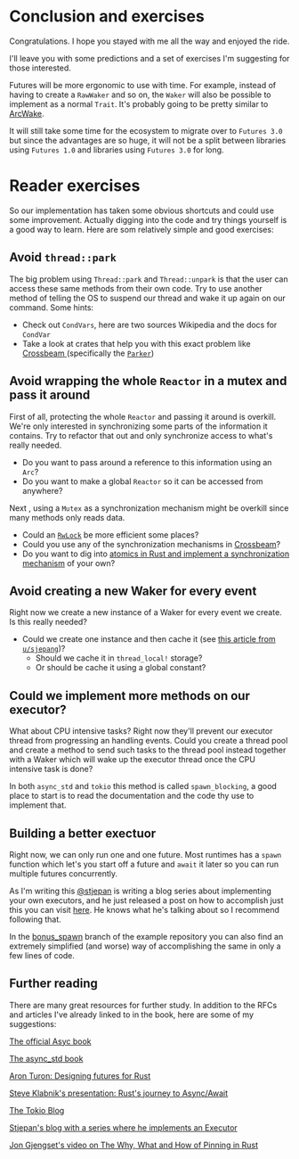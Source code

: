 # Conclusion and exercises

Congratulations. I hope you stayed with me all the way and enjoyed the ride.

I'll leave you with some predictions and a set of exercises I'm suggesting for
those interested.

Futures will be more ergonomic to use with time. For example, instead of having to 
create a `RawWaker` and so on, the `Waker` will also be possible to implement
as a normal `Trait`. It's probably going to be pretty similar to [ArcWake](https://rust-lang-nursery.github.io/futures-api-docs/0.3.0-alpha.13/futures/task/trait.ArcWake.html).

It will still take some time for the ecosystem to migrate over to `Futures 3.0`
but since the advantages are so huge, it will not be a split between libraries
using `Futures 1.0` and libraries using `Futures 3.0` for long.

# Reader exercises

So our implementation has taken some obvious shortcuts and could use some improvement. Actually digging into the code and try things yourself is a good way to learn. Here are som relatively simple and good exercises:

## Avoid `thread::park`

The big problem using `Thread::park` and `Thread::unpark` is that the user can access these same methods from their own code. Try to use another method of telling the OS to suspend our thread and wake it up again on our command. Some hints:

* Check out `CondVars`, here are two sources Wikipedia and the docs for `CondVar`
* Take a look at crates that help you with this exact problem like [Crossbeam ](https://github.com/crossbeam-rs/crossbeam)\(specifically the [`Parker`](https://docs.rs/crossbeam/0.7.3/crossbeam/sync/struct.Parker.html)\)

## Avoid wrapping the whole `Reactor` in a mutex and pass it around

First of all, protecting the whole `Reactor` and passing it around is overkill. We're only interested in synchronizing some parts of the information it contains. Try to refactor that out and only synchronize access to what's really needed.

* Do you want to pass around a reference to this information using an `Arc`?
* Do you want to make a global `Reactor` so it can be accessed from anywhere?

Next , using a `Mutex` as a synchronization mechanism might be overkill since many methods only reads data. 

* Could an [`RwLock`](https://doc.rust-lang.org/stable/std/sync/struct.RwLock.html) be more efficient some places?
* Could you use any of the synchronization mechanisms in [Crossbeam](https://github.com/crossbeam-rs/crossbeam)?
* Do you want to dig into [atomics in Rust and implement a synchronization mechanism](https://cfsamsonbooks.gitbook.io/epoll-kqueue-iocp-explained/appendix-1/atomics-in-rust) of your own?

## Avoid creating a new Waker for every event

Right now we create a new instance of a Waker for every event we create. Is this really needed? 

* Could we create one instance and then cache it \(see [this article from `u/sjepang`](https://stjepang.github.io/2020/01/25/build-your-own-block-on.html)\)?
  * Should we cache it in `thread_local!` storage?
  * Or should be cache it using a global constant?

## Could we implement more methods on our executor?

What about CPU intensive tasks? Right now they'll prevent our executor thread from progressing an handling events. Could you create a thread pool and create a method to send such tasks to the thread pool instead together with a Waker which will wake up the executor thread once the CPU intensive task is done?

In both `async_std` and `tokio` this method is called `spawn_blocking`, a good place to start is to read the documentation and the code thy use to implement that.

## Building a better exectuor

Right now, we can only run one and one future. Most runtimes has a `spawn` 
function which let's you start off a future and `await` it later so you
can run multiple futures concurrently.

As I'm writing this [@stjepan](https://github.com/stjepang) is writing a blog
series about implementing your own executors, and he just released a post
on how to accomplish just this you can visit [here](https://stjepang.github.io/2020/01/31/build-your-own-executor.html).
He knows what he's talking about so I recommend following that.

In the [bonus_spawn](https://github.com/cfsamson/examples-futures/tree/bonus_spawn) 
branch of the example repository you can also find an extremely simplified 
(and worse) way of accomplishing the same in only a few lines of code.

## Further reading

There are many great resources for further study. In addition to the RFCs and
articles I've already linked to in the book, here are some of my suggestions:

[The official Asyc book](https://rust-lang.github.io/async-book/01_getting_started/01_chapter.html)

[The async_std book](https://book.async.rs/)

[Aron Turon: Designing futures for Rust](https://aturon.github.io/blog/2016/09/07/futures-design/)

[Steve Klabnik's presentation: Rust's journey to Async/Await](https://www.infoq.com/presentations/rust-2019/)

[The Tokio Blog](https://tokio.rs/blog/2019-10-scheduler/)

[Stjepan's blog with a series where he implements an Executor](https://stjepang.github.io/)

[Jon Gjengset's video on The Why, What and How of Pinning in Rust](https://youtu.be/DkMwYxfSYNQ)
